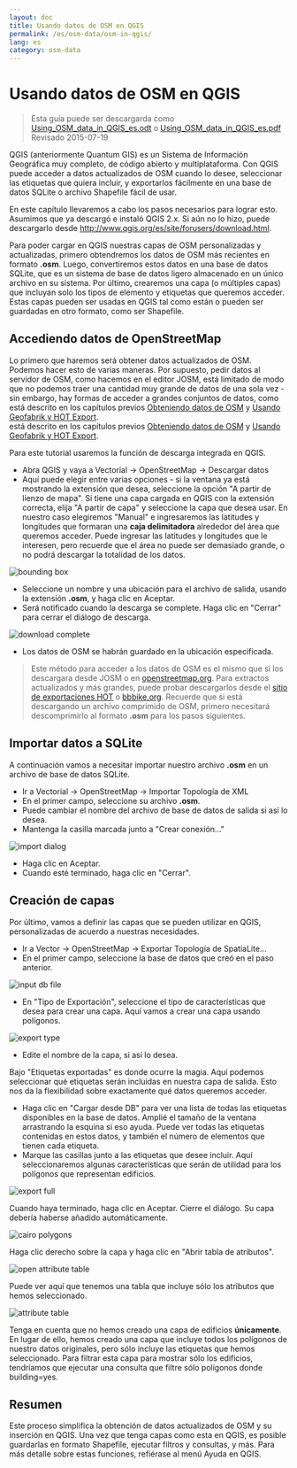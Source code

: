 ```yaml
---
layout: doc
title: Usando datos de OSM en QGIS
permalink: /es/osm-data/osm-in-qgis/
lang: es
category: osm-data
---
```


Usando datos de OSM en QGIS
=================

> Esta guía puede ser descargarda como [Using_OSM_data_in_QGIS_es.odt](/files/Using_OSM_data_in_QGIS_es.odt) o [Using_OSM_data_in_QGIS_es.pdf](/files/Using_OSM_data_in_QGIS_es.pdf)  
> Revisado 2015-07-19  

QGIS (anteriormente Quantum GIS) es un Sistema de Información Geográfica muy completo, de código abierto y multiplataforma. Con QGIS puede acceder a datos actualizados de OSM cuando lo desee, seleccionar las etiquetas que quiera incluir, y exportarlos fácilmente en una base de datos SQLite o archivo Shapefile fácil de usar.  

En este capítulo llevaremos a cabo los pasos necesarios para lograr esto. Asumimos que ya descargó e instaló QGIS 2.x. Si aún no lo hizo, puede descargarlo desde <http://www.qgis.org/es/site/forusers/download.html>.  

Para poder cargar en QGIS nuestras capas de OSM personalizadas y actualizadas, primero obtendremos los datos de OSM más recientes en formato **.osm**. Luego, convertiremos estos datos en una base de datos SQLite, que es un sistema de base de datos ligero almacenado en un único archivo en su sistema. Por último, crearemos una capa (o múltiples capas) que incluyan solo los tipos de elemento y etiquetas que queremos acceder. Estas capas pueden ser usadas en QGIS tal como están o pueden ser guardadas en otro formato, como ser Shapefile.  

Accediendo datos de OpenStreetMap
---------------------------

Lo primero que haremos será obtener datos actualizados de OSM. Podemos hacer esto de varias maneras. Por supuesto, pedir datos al servidor de OSM, como hacemos en el editor JOSM, está limitado de modo que no podemos traer una cantidad muy grande de datos de una sola vez - sin embargo, hay formas de acceder a grandes conjuntos de datos, como está descrito en los capítulos previos [Obteniendo datos de OSM](/es/osm-data/getting-data) y [Usando Geofabrik y HOT Export](/es/osm-data/geofabrik-and-hot-export).  
está descrito en los capítulos previos [Obteniendo datos de OSM](/es/osm-data/getting-data) y [Usando Geofabrik y HOT Export](/es/osm-data/geofabrik-and-hot-export).  

Para este tutorial usaremos la función de descarga integrada en QGIS.  

- Abra QGIS y vaya a Vectorial -> OpenStreetMap -> Descargar datos  
- Aquí puede elegir entre varias opciones - si la ventana ya está mostrando la extensión que desea, seleccione la opción "A partir de lienzo de mapa". Si tiene una capa cargada en QGIS con la extensión correcta, elija "A partir de capa" y seleccione la capa que desea usar. En nuestro caso elegiremos "Manual" e ingresaremos las latitudes y longitudes que formaran una **caja delimitadora** alrededor del área que queremos acceder. Puede ingresar las latitudes y longitudes que le interesen, pero recuerde que el área no puede ser demasiado grande, o no podrá descargar la totalidad de los datos.  

![bounding box][]

- Seleccione un nombre y una ubicación para el archivo de salida, usando la extensión **.osm**, y haga clic en Aceptar.  
- Será notificado cuando la descarga se complete. Haga clic en "Cerrar" para cerrar el diálogo de descarga.  

![download complete][]

- Los datos de OSM se habrán guardado en la ubicación especificada.  

> Este método para acceder a los datos de OSM es el mismo que si los descargara desde JOSM o en [openstreetmap.org](http://www.openstreetmap.org). Para extractos actualizados y más grandes, puede probar descargarlos desde el [sitio de exportaciones HOT](http://export.hotosm.org/es) o [bbbike.org](http://extract.bbbike.org/). Recuerde que si está descargando un archivo comprimido de OSM, primero necesitará descomprimirlo al formato **.osm** para los pasos siguientes.  


Importar datos a SQLite
---------------------------

A continuación vamos a necesitar importar nuestro archivo **.osm** en un archivo de base de datos SQLite.  

- Ir a Vectorial -> OpenStreetMap -> Importar Topología de XML  
- En el primer campo, seleccione su archivo **.osm**.  
- Puede cambiar el nombre del archivo de base de datos de salida si así lo desea.  
- Mantenga la casilla marcada junto a "Crear conexión..."  

![import dialog][]  

- Haga clic en Aceptar.  
- Cuando esté terminado, haga clic en "Cerrar".  


Creación de capas
--------------

Por último, vamos a definir las capas que se pueden utilizar en QGIS, personalizadas de acuerdo a nuestras necesidades.  

- Ir a Vector -> OpenStreetMap -> Exportar Topología de SpatiaLite...  
- En el primer campo, seleccione la base de datos que creó en el paso anterior.  

![input db file][]  

- En "Tipo de Exportación", seleccione el tipo de características que desea para crear una capa. Aquí vamos a crear una capa usando polígonos.  

![export type][]  

- Edite el nombre de la capa, si así lo desea.  

Bajo "Etiquetas exportadas" es donde ocurre la magia. Aquí podemos seleccionar qué etiquetas serán incluidas en nuestra capa de salida. Esto nos da la flexibilidad sobre exactamente qué datos  queremos acceder.  

- Haga clic en "Cargar desde DB" para ver una lista de todas las etiquetas disponibles en la base de datos. Amplié el tamaño de la ventana arrastrando la esquina si eso ayuda. Puede ver todas las etiquetas contenidas en estos datos, y también el número de elementos que tienen cada etiqueta.  
- Marque las casillas junto a las etiquetas que desee incluir. Aquí seleccionaremos algunas características que serán de utilidad para los polígonos que representan edificios.  

![export full][]  

Cuando haya terminado, haga clic en Aceptar. Cierre el diálogo. Su capa debería haberse añadido automáticamente.  

![cairo polygons][]  

Haga clic derecho sobre la capa y haga clic en "Abrir tabla de atributos".  

![open attribute table][]  

Puede ver aquí que tenemos una tabla que incluye sólo los atributos que hemos seleccionado.  

![attribute table][]  

Tenga en cuenta que no hemos creado una capa de edificios **únicamente**. En lugar de ello, hemos creado una capa que incluye todos los polígonos de nuestro datos originales, pero sólo incluye las etiquetas que hemos seleccionado. Para filtrar esta capa para mostrar sólo los edificios, tendríamos que ejecutar una consulta que filtre sólo polígonos donde building=yes.  


Resumen
-------

Este proceso simplifica la obtención de datos actualizados de OSM y su inserción en QGIS. Una vez que tenga capas como esta en QGIS, es posible guardarlas en formato Shapefile, ejecutar filtros y consultas, y más. Para más detalle sobre estas funciones, refiérase al menú Ayuda en QGIS.  


[bounding box]: /images/osm-data/bounding_box.png
[download complete]: /images/osm-data/download_complete.png
[import dialog]: /images/osm-data/import_dialog.png
[input db file]: /images/osm-data/input_db_file.png
[export type]: /images/osm-data/export_type.png
[export full]: /images/osm-data/export_full.png
[cairo polygons]: /images/osm-data/cairo_polygons.png
[open attribute table]: /images/osm-data/open_attribute_table.png
[attribute table]: /images/osm-data/attribute_table.png
